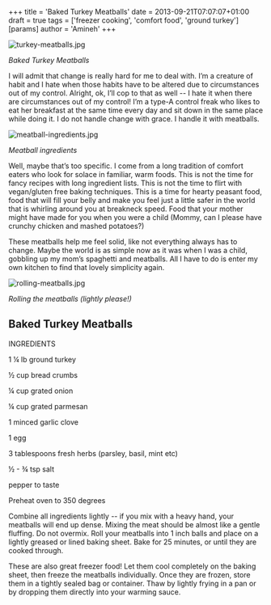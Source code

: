 +++
title = 'Baked Turkey Meatballs'
date = 2013-09-21T07:07:07+01:00
draft = true
tags = ['freezer cooking', 'comfort food', 'ground turkey']
[params]
author = 'Amineh'
+++

![turkey-meatballs.jpg](/turkey-meatballs.jpg)

*Baked Turkey Meatballs*

I will admit that change is really hard for me to deal with. I’m a creature of habit and I hate when those habits have
to be altered due to circumstances out of my control. Alright, ok, I’ll cop to that as well -- I hate it when there are
circumstances out of my control!  I’m a type-A control freak who likes to eat her breakfast at the same time every day
and sit down in the same place while doing it. I do not handle change with grace. I handle it with meatballs.

![meatball-ingredients.jpg](/meatball-ingredients.jpg)

*Meatball ingredients*

Well, maybe that’s too specific. I come from a long tradition of comfort eaters who look for solace in familiar, warm
foods. This is not the time for fancy recipes with long ingredient lists. This is not the time to flirt with
vegan/gluten free baking techniques. This is a time for hearty peasant food, food that will fill your belly and make you
feel just a little safer in the world that is whirling around you at breakneck speed. Food that your mother might have
made for you when you were a child (Mommy, can I please have crunchy chicken and mashed potatoes?)

These meatballs help me feel solid, like not everything always has to change. Maybe the world is as simple now as it was
when I was a child, gobbling up my mom’s spaghetti and meatballs. All I have to do is enter my own kitchen to find that
lovely simplicity again.

![rolling-meatballs.jpg](/rolling-meatballs.jpg)

*Rolling the meatballs (lightly please!)*

## Baked Turkey Meatballs

INGREDIENTS

1 ¼ lb ground turkey

½ cup bread crumbs

¼ cup grated onion

¼ cup grated parmesan

1 minced garlic clove

1 egg

3 tablespoons fresh herbs (parsley, basil, mint etc)

½ - ¾ tsp salt

pepper to taste

Preheat oven to 350 degrees

Combine all ingredients lightly -- if you mix with a heavy hand, your meatballs will end up dense. Mixing the meat
should be almost like a gentle fluffing. Do not overmix. Roll your meatballs into 1 inch balls and place on a lightly
greased or lined baking sheet. Bake for 25 minutes, or until they are cooked through.

These are also great freezer food!  Let them cool completely on the baking sheet, then freeze the meatballs
individually. Once they are frozen, store them in a tightly sealed bag or container. Thaw by lightly frying in a pan or
by dropping them directly into your warming sauce.
